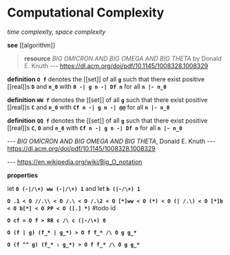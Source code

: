 # Computational Complexity

_time complexity, space complexity_

**see** [[algorithm]]

> **resource** _BIG OMICRON AND BIG OMEGA AND BIG THETA_ by Donald E. Knuth --- <https://dl.acm.org/doi/pdf/10.1145/1008328.1008329>

**definition** **`O f`** denotes the [[set]] of all **`g`** such that there exist positive [[real]]s **`D`** and **`n_0`** with **`0 -| g n -| Df n`** for all **`n |- n_0`**

**definition** **`WW f`** denotes the [[set]] of all **`g`** such that there exist positive [[real]]s **`C`** and **`n_0`** with **`Cf n -| g n -| @@`** for all **`n |- n_0`**

**definition** **`QQ f`** denotes the [[set]] of all **`g`** such that there exist positive [[real]]s **`C`**, **`D`** and **`n_0`** with **`Cf n -| g n -| Df n`** for all **`n |- n_0`**

--- _BIG OMICRON AND BIG OMEGA AND BIG THETA_, Donald E. Knuth --- <https://dl.acm.org/doi/pdf/10.1145/1008328.1008329>

--- <https://en.wikipedia.org/wiki/Big_O_notation>

**properties**

let **`0 (-|/\+) ww (-|/\+) 1`** and let **`b (|-/\+) 1`**

**`O .1 < O //.\\ < O /.\ < O /.\2 < O [*]ww < O (*) < O (| /.\) < O [*]b < O b[*] < O PP < O ([.] *)`** #todo id

**`O cf = O f > RR c /\ c (|-/\+) 0`**

**`O (f | g) (f_* | g_*) > O f f_* /\ O g g_*`**

**`O (f ^^ g) (f_* : g_*) > O f f_* /\ O g g_*`**

